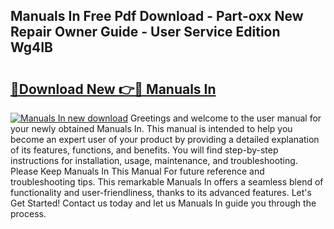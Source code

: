 ## Manuals In Free Pdf Download - Part-oxx New Repair Owner Guide - User Service Edition Wg4IB

# <h2><a href="http://cf18167.oget.top/?id=Manuals+In">🔗Download New 👉🔴 Manuals In</a></h2>

[![Manuals In new download](https://i.imgur.com/5g1atiW.png)](http://cf18167.oget.top/?id=Manuals+In)
Greetings and welcome to the user manual for your newly obtained Manuals In. This manual is intended to help you become an expert user of your product by providing a detailed explanation of its features, functions, and benefits. You will find step-by-step instructions for installation, usage, maintenance, and troubleshooting. Please Keep Manuals In This Manual For future reference and troubleshooting tips. This remarkable Manuals In offers a seamless blend of functionality and user-friendliness, thanks to its advanced features. Let's Get Started! Contact us today and let us Manuals In guide you through the process.
